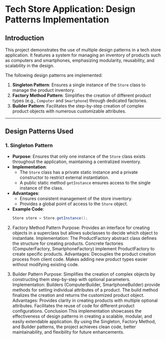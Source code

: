 # **Tech Store Application: Design Patterns Implementation**

## **Introduction**
This project demonstrates the use of multiple design patterns in a tech store application. It features a system for managing an inventory of products such as computers and smartphones, emphasizing modularity, reusability, and scalability in the design.

The following design patterns are implemented:
1. **Singleton Pattern**: Ensures a single instance of the `Store` class to manage the product inventory.
2. **Factory Method Pattern**: Simplifies the creation of different product types (e.g., `Computer` and `Smartphone`) through dedicated factories.
3. **Builder Pattern**: Facilitates the step-by-step creation of complex product objects with numerous customizable attributes.

---

## **Design Patterns Used**

### **1. Singleton Pattern**
- **Purpose**: Ensures that only one instance of the `Store` class exists throughout the application, maintaining a centralized inventory.
- **Implementation**:
  - The `Store` class has a private static instance and a private constructor to restrict external instantiation.
  - A public static method `getInstance` ensures access to the single instance of the class.
- **Advantages**:
  - Ensures consistent management of the store inventory.
  - Provides a global point of access to the `Store` object.
- **Example Code**:
  ```java
  Store store = Store.getInstance();

2. Factory Method Pattern
Purpose: Provides an interface for creating objects in a superclass but allows subclasses to decide which object to instantiate.
Implementation:
The ProductFactory abstract class defines the structure for creating products.
Concrete factories (ComputerFactory, SmartphoneFactory) implement ProductFactory to create specific products.
Advantages:
Decouples the product creation process from client code.
Makes adding new product types easier without modifying existing code.

3. Builder Pattern
Purpose: Simplifies the creation of complex objects by constructing them step-by-step with optional parameters.
Implementation:
Builders (ComputerBuilder, SmartphoneBuilder) provide methods for setting individual attributes of a product.
The build method finalizes the creation and returns the customized product object.
Advantages:
Provides clarity in creating products with multiple optional attributes.
Facilitates the reuse of code for different product configurations.
Conclusion
This implementation showcases the effectiveness of design patterns in creating a scalable, modular, and easily extendable application. By using the Singleton, Factory Method, and Builder patterns, the project achieves clean code, better maintainability, and flexibility for future enhancements.
